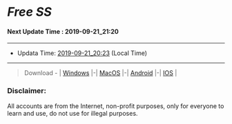 
# *Free SS*

#### Next Update Time : 2019-09-21_21:20

---
* Updata Time: [2019-09-21_20:23](https://github.com/Geek-007/free-SS/blob/master/2019-09-21_20:23_FreeSS.txt) (Local Time)
---

> Download - | [Windows](https://github.com/shadowsocks/shadowsocks-windows/releases) |-| [MacOS](https://github.com/shadowsocks/shadowsocks-iOS/releases) |-| [Android](https://github.com/shadowsocks/shadowsocks-android/releases) |-| [IOS](https://itunes.apple.com/us/) |

### Disclaimer:
All accounts are from the Internet, non-profit purposes, only for everyone to learn and use, do not use for illegal purposes.
<br>
